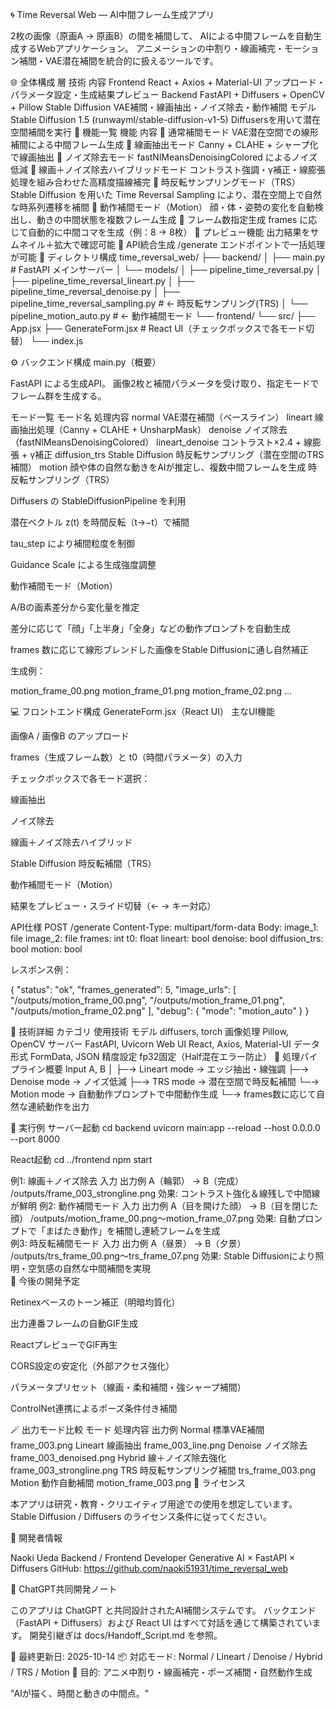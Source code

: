 🌀 Time Reversal Web — AI中間フレーム生成アプリ

2枚の画像（原画A → 原画B）の間を補間して、
AIによる中間フレームを自動生成するWebアプリケーション。
アニメーションの中割り・線画補完・モーション補間・VAE潜在補間を統合的に扱えるツールです。

🌐 全体構成
層	技術	内容
Frontend	React + Axios + Material-UI	アップロード・パラメータ設定・生成結果プレビュー
Backend	FastAPI + Diffusers + OpenCV + Pillow	Stable Diffusion VAE補間・線画抽出・ノイズ除去・動作補間
モデル	Stable Diffusion 1.5 (runwayml/stable-diffusion-v1-5)	Diffusersを用いて潜在空間補間を実行
🧭 機能一覧
機能	内容
🔹 通常補間モード	VAE潜在空間での線形補間による中間フレーム生成
🔹 線画抽出モード	Canny + CLAHE + シャープ化で線画抽出
🔹 ノイズ除去モード	fastNlMeansDenoisingColored によるノイズ低減
🔹 線画＋ノイズ除去ハイブリッドモード	コントラスト強調・γ補正・線膨張処理を組み合わせた高精度描線補完
🔹 時反転サンプリングモード（TRS）	Stable Diffusion を用いた Time Reversal Sampling により、潜在空間上で自然な時系列遷移を補間
🔹 動作補間モード（Motion）	顔・体・姿勢の変化を自動検出し、動きの中間状態を複数フレーム生成
🔹 フレーム数指定生成	frames に応じて自動的に中間コマを生成（例：8 → 8枚）
🔹 プレビュー機能	出力結果をサムネイル＋拡大で確認可能
🔹 API統合生成	/generate エンドポイントで一括処理が可能
🧩 ディレクトリ構成
time_reversal_web/
├── backend/
│   ├── main.py                      # FastAPI メインサーバー
│   └── models/
│       ├── pipeline_time_reversal.py
│       ├── pipeline_time_reversal_lineart.py
│       ├── pipeline_time_reversal_denoise.py
│       ├── pipeline_time_reversal_sampling.py  # ← 時反転サンプリング(TRS)
│       └── pipeline_motion_auto.py              # ← 動作補間モード
└── frontend/
    └── src/
        ├── App.jsx
        ├── GenerateForm.jsx                    # React UI（チェックボックスで各モード切替）
        └── index.js

⚙️ バックエンド構成
main.py（概要）

FastAPI による生成API。
画像2枚と補間パラメータを受け取り、指定モードでフレーム群を生成する。

モード一覧
モード名	処理内容
normal	VAE潜在補間（ベースライン）
lineart	線画抽出処理（Canny + CLAHE + UnsharpMask）
denoise	ノイズ除去（fastNlMeansDenoisingColored）
lineart_denoise	コントラスト×2.4 + 線膨張 + γ補正
diffusion_trs	Stable Diffusion 時反転サンプリング（潜在空間のTRS補間）
motion	顔や体の自然な動きをAIが推定し、複数中間フレームを生成
時反転サンプリング（TRS）

Diffusers の StableDiffusionPipeline を利用

潜在ベクトル z(t) を時間反転（t→−t）で補間

tau_step により補間粒度を制御

Guidance Scale による生成強度調整

動作補間モード（Motion）

A/Bの画素差分から変化量を推定

差分に応じて「顔」「上半身」「全身」などの動作プロンプトを自動生成

frames 数に応じて線形ブレンドした画像をStable Diffusionに通し自然補正

生成例：

motion_frame_00.png
motion_frame_01.png
motion_frame_02.png
...

💻 フロントエンド構成
GenerateForm.jsx（React UI）
主なUI機能

画像A / 画像B のアップロード

frames（生成フレーム数）と t0（時間パラメータ）の入力

チェックボックスで各モード選択：

線画抽出

ノイズ除去

線画＋ノイズ除去ハイブリッド

Stable Diffusion 時反転補間（TRS）

動作補間モード（Motion）

結果をプレビュー・スライド切替（← → キー対応）

API仕様
POST /generate
Content-Type: multipart/form-data
Body:
  image_1: file
  image_2: file
  frames: int
  t0: float
  lineart: bool
  denoise: bool
  diffusion_trs: bool
  motion: bool


レスポンス例：

{
  "status": "ok",
  "frames_generated": 5,
  "image_urls": [
    "/outputs/motion_frame_00.png",
    "/outputs/motion_frame_01.png",
    "/outputs/motion_frame_02.png"
  ],
  "debug": { "mode": "motion_auto" }
}

🧠 技術詳細
カテゴリ	使用技術
モデル	diffusers, torch
画像処理	Pillow, OpenCV
サーバー	FastAPI, Uvicorn
Web UI	React, Axios, Material-UI
データ形式	FormData, JSON
精度設定	fp32固定（Half混在エラー防止）
🧩 処理パイプライン概要
Input A, B
   │
   ├─→ Lineart mode → エッジ抽出・線強調
   ├─→ Denoise mode → ノイズ低減
   ├─→ TRS mode → 潜在空間で時反転補間
   └─→ Motion mode → 自動動作プロンプトで中間動作生成
         └─→ frames数に応じて自然な連続動作を出力

🧪 実行例
サーバー起動
cd backend
uvicorn main:app --reload --host 0.0.0.0 --port 8000

React起動
cd ../frontend
npm start

例1: 線画＋ノイズ除去
入力	出力例
A（輪郭） → B（完成）	/outputs/frame_003_strongline.png
効果: コントラスト強化＆線残しで中間線が鮮明	
例2: 動作補間モード
入力	出力例
A（目を開けた顔） → B（目を閉じた顔）	/outputs/motion_frame_00.png〜motion_frame_07.png
効果: 自動プロンプトで「まばたき動作」を補間し連続フレームを生成	
例3: 時反転補間モード
入力	出力例
A（昼景） → B（夕景）	/outputs/trs_frame_00.png〜trs_frame_07.png
効果: Stable Diffusionにより照明・空気感の自然な中間補間を実現	
🚧 今後の開発予定

 Retinexベースのトーン補正（明暗均質化）

 出力連番フレームの自動GIF生成

 ReactプレビューでGIF再生

 CORS設定の安定化（外部アクセス強化）

 パラメータプリセット（線画・柔和補間・強シャープ補間）

 ControlNet連携によるポーズ条件付き補間

🪄 出力モード比較
モード	処理内容	出力例
Normal	標準VAE補間	frame_003.png
Lineart	線画抽出	frame_003_line.png
Denoise	ノイズ除去	frame_003_denoised.png
Hybrid	線＋ノイズ除去強化	frame_003_strongline.png
TRS	時反転サンプリング補間	trs_frame_003.png
Motion	動作自動補間	motion_frame_003.png
📄 ライセンス

本アプリは研究・教育・クリエイティブ用途での使用を想定しています。
Stable Diffusion / Diffusers のライセンス条件に従ってください。

👤 開発者情報

Naoki Ueda
Backend / Frontend Developer
Generative AI × FastAPI × Diffusers
GitHub: https://github.com/naoki51931/time_reversal_web

🧩 ChatGPT共同開発ノート

このアプリは ChatGPT と共同設計されたAI補間システムです。
バックエンド（FastAPI + Diffusers）および React UI はすべて対話を通じて構築されています。
開発引継ぎは docs/Handoff_Script.md を参照。

📘 最終更新日: 2025-10-14
📦 対応モード: Normal / Lineart / Denoise / Hybrid / TRS / Motion
🎨 目的: アニメ中割り・線画補完・ポーズ補間・自然動作生成

"AIが描く、時間と動きの中間点。"
